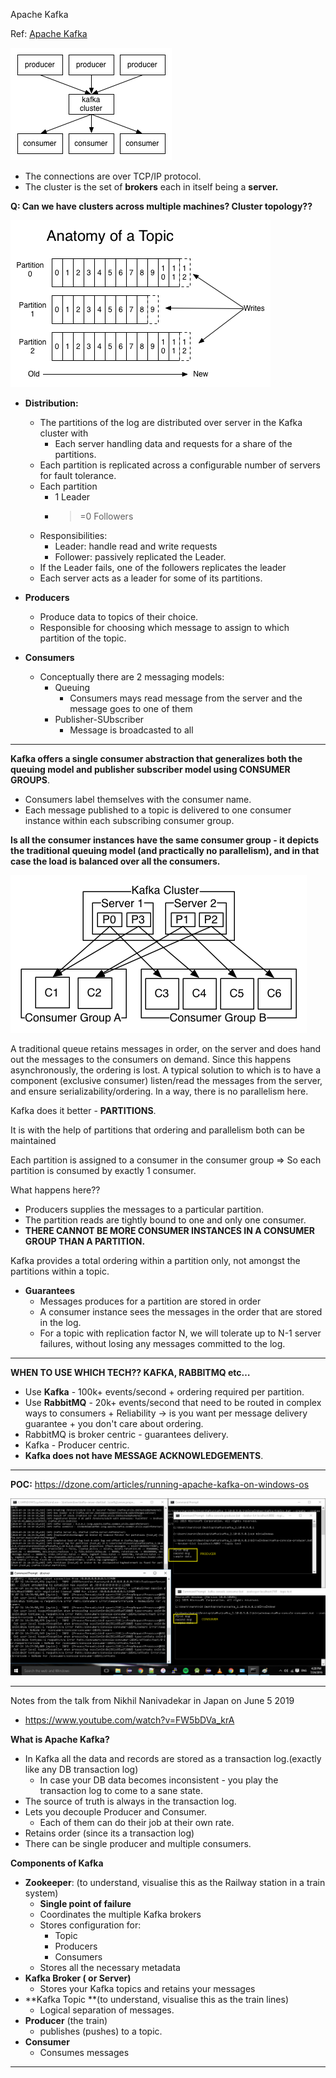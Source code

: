 Apache Kafka

Ref: [Apache Kafka](https://docs.google.com/document/d/1cVYsT03sFD7ly-GyHJnoJoH5DbQJv8j7BNrNwEzQj74/edit?usp=drive_web)

![](_resources/267edf9424e28e9e3432a1dcdbfc2556.png)

- The connections are over TCP/IP protocol.
- The cluster is the set of  **brokers**  each in itself being a  **server.**

**Q: Can we have clusters across multiple machines? Cluster topology??**

![](_resources/91e283f6417846a519b943808a77ebd4.png)

- **Distribution:**
    - The partitions of the log are distributed over server in the Kafka cluster with
        - Each server handling data and requests for a share of the partitions.
    - Each partition is replicated across a configurable number of servers for fault tolerance.
    - Each partition
        - 1 Leader
        - >=0 Followers
    - Responsibilities:
        - Leader: handle read and write requests
        - Follower: passively replicated the Leader.
    - If the Leader fails, one of the followers replicates the leader
    - Each server acts as a leader for some of its partitions.

- **Producers**
    - Produce data to topics of their choice.
    - Responsible for choosing which message to assign to which partition of the topic.

- **Consumers**
    - Conceptually there are 2 messaging models:
        - Queuing
            - Consumers mays read message from the server and the message goes to one of them
        - Publisher-SUbscriber
            - Message is broadcasted to all

* * *

**Kafka offers a single consumer abstraction that generalizes both the queuing model and publisher subscriber model using CONSUMER GROUPS**.

- Consumers label themselves with the consumer name.
- Each message published to a topic is delivered to one consumer instance within each subscribing consumer group.

**Is all the consumer instances have the same consumer group - it depicts the traditional queuing model (and practically no parallelism), and in that case the load is balanced over all the consumers.**

![](_resources/27ed316eb692a347dbcabacf09779d96.png)

A traditional queue retains messages in order, on the server and does hand out the messages to the consumers on demand. Since this happens asynchronously, the ordering is lost. A typical solution to which is to have a component (exclusive consumer) listen/read the messages from the server, and ensure serializability/ordering. In a way, there is no parallelism here.

Kafka does it better -  **PARTITIONS**.

It is with the help of partitions that ordering and parallelism both can be maintained

Each partition is assigned to a consumer in the consumer group => So each partition is consumed by exactly 1 consumer.

What happens here??

- Producers supplies the messages to a particular partition.
- The partition reads are tightly bound to one and only one consumer.
- **THERE CANNOT BE MORE CONSUMER INSTANCES IN A CONSUMER GROUP THAN A PARTITION.**

Kafka provides a total ordering within a partition only, not amongst the partitions within a topic.

- **Guarantees**
    - Messages produces for a partition are stored in order
    - A consumer instance sees the messages in the order that are stored in the log.
    - For a topic with replication factor N, we will tolerate up to N-1 server failures, without losing any messages committed to the log.

* * *

**WHEN TO USE WHICH TECH?? KAFKA, RABBITMQ etc…**

- Use  **Kafka**  - 100k+ events/second + ordering required per partition.
- Use  **RabbitMQ**  - 20k+ events/second that need to be routed in complex ways to consumers + Reliability -> is you want per message delivery guarantee + you don't care about ordering.
- RabbitMQ is broker centric - guarantees delivery.
- Kafka - Producer centric.
- **Kafka does not have MESSAGE ACKNOWLEDGEMENTS**.

* * *

**POC:**
https://dzone.com/articles/running-apache-kafka-on-windows-os

![](_resources/4667bf3bdf5af5cfe6dd69ee43fc1883.png)

* * *

Notes from the talk from Nikhil Nanivadekar in Japan on June 5 2019

- https://www.youtube.com/watch?v=FW5bDVa_krA

**What is Apache Kafka?**

- In Kafka all the data and records are stored as a transaction log.(exactly like any DB transaction log)
    - In case your DB data becomes inconsistent - you play the transaction log to come to a sane state.
- The source of truth is always in the transaction log.
- Lets you decouple Producer and Consumer.
    - Each of them can do their job at their own rate.
- Retains order (since its a transaction log)
- There can be single producer and multiple consumers.

**Components of Kafka**

- **Zookeeper**: (to understand, visualise this as the Railway station in a train system)
    - **Single point of failure**
    - Coordinates the multiple Kafka brokers
    - Stores configuration for:
        - Topic
        - Producers
        - Consumers
    - Stores all the necessary metadata
- **Kafka Broker ( or Server)**
    - Stores your Kafka topics and retains your messages
- **Kafka Topic **(to understand, visualise this as the train lines)
    - Logical separation of messages.
- **Producer** (the train)
    - publishes (pushes) to a topic.
- **Consumer**
    - Consumes messages

* * *